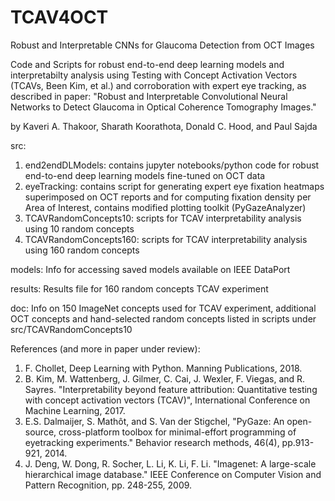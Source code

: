 # TCAV4OCT
Robust and Interpretable CNNs for Glaucoma Detection from OCT Images

Code and Scripts for robust end-to-end deep learning models and interpretabilty analysis using Testing with Concept Activation Vectors (TCAVs, Been Kim, et al.) and corroboration with expert eye tracking, as described in paper: "Robust and Interpretable Convolutional Neural Networks to Detect Glaucoma in Optical Coherence Tomography Images."

by Kaveri A. Thakoor, Sharath Koorathota, Donald C. Hood, and Paul Sajda

src: 
1. end2endDLModels: contains jupyter notebooks/python code for robust end-to-end deep learning models fine-tuned on OCT data
2. eyeTracking: contains script for generating expert eye fixation heatmaps superimposed on OCT reports and for computing fixation density per Area of Interest, contains modified plotting toolkit (PyGazeAnalyzer)
3. TCAVRandomConcepts10: scripts for TCAV interpretability analysis using 10 random concepts
4. TCAVRandomConcepts160: scripts for TCAV interpretability analysis using 160 random concepts

models:
Info for accessing saved models available on IEEE DataPort

results:
Results file for 160 random concepts TCAV experiment

doc:
Info on 150 ImageNet concepts used for TCAV experiment, additional OCT concepts and hand-selected random concepts listed in scripts under src/TCAVRandomConcepts10


References (and more in paper under review):

1. F. Chollet, Deep Learning with Python. Manning Publications, 2018.
2. B. Kim, M. Wattenberg, J. Gilmer, C. Cai, J. Wexler, F. Viegas, and R. Sayres. "Interpretability beyond feature attribution: Quantitative testing with concept activation vectors (TCAV)", International Conference on Machine Learning, 2017.
3. E.S. Dalmaijer, S. Mathôt, and S. Van der Stigchel, "PyGaze: An open-source, cross-platform toolbox for minimal-effort programming of eyetracking experiments." Behavior research methods, 46(4), pp.913-921, 2014.
4. J. Deng, W. Dong, R. Socher, L. Li, K. Li, F. Li. "Imagenet: A large-scale hierarchical image database." IEEE Conference on Computer Vision and Pattern Recognition, pp. 248-255, 2009.
